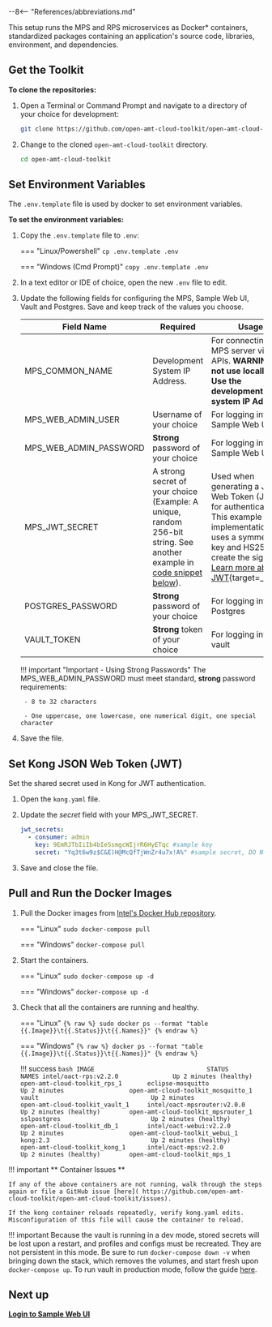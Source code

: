 --8<-- "References/abbreviations.md"

This setup runs the MPS and RPS microservices as Docker* containers, standardized packages containing an application's source code, libraries, environment, and dependencies. 

## Get the Toolkit

**To clone the repositories:**

1. Open a Terminal or Command Prompt and navigate to a directory of your choice for development:

    ``` bash
    git clone https://github.com/open-amt-cloud-toolkit/open-amt-cloud-toolkit --branch v{{ repoVersion.oamtct }} --recursive
    ```
  
2. Change to the cloned `open-amt-cloud-toolkit` directory.
    ``` bash
    cd open-amt-cloud-toolkit
    ```

## Set Environment Variables  

The  `.env.template` file is used by docker to set environment variables.

**To set the environment variables:**

1. Copy the `.env.template` file to `.env`:

    === "Linux/Powershell"
        ```
        cp .env.template .env
        ```
    
    === "Windows (Cmd Prompt)"
        ```
        copy .env.template .env
        ```

2. In a text editor or IDE of choice, open the new `.env` file to edit.

3. Update the following fields for configuring the MPS, Sample Web UI, Vault and Postgres. Save and keep track of the values you choose.

    | Field Name | Required | Usage |
    | -------------          | ------------------ | ------------ |
    | MPS_COMMON_NAME        | Development System IP Address. | For connecting to MPS server via UI or APIs. **WARNING: Do not use localhost. Use the development system IP Address.**|
    | MPS_WEB_ADMIN_USER     | Username of your choice            | For logging into the Sample Web UI |
    | MPS_WEB_ADMIN_PASSWORD | **Strong** password of your choice | For logging into the Sample Web UI |
    | MPS_JWT_SECRET         | A strong secret of your choice (Example: A unique, random 256-bit string. See another example in [code snippet below](./#set-kong-json-web-token-jwt)).    | Used when generating a JSON Web Token (JWT) for authentication. This example implementation uses a symmetrical key and HS256 to create the signature. [Learn more about JWT](https://jwt.io/introduction){target=_blank}.|
    | POSTGRES_PASSWORD      | **Strong** password of your choice | For logging into the Postgres |
    | VAULT_TOKEN            | **Strong** token of your choice    | For logging into the vault |

    !!! important "Important - Using Strong Passwords"
        The MPS_WEB_ADMIN_PASSWORD must meet standard, **strong** password requirements:

        - 8 to 32 characters

        - One uppercase, one lowercase, one numerical digit, one special character

4. Save the file.

## Set Kong JSON Web Token (JWT)

Set the shared secret used in Kong for JWT authentication.

1. Open the `kong.yaml` file.

2. Update the *secret* field with your MPS_JWT_SECRET.

    ``` yaml hl_lines="4"
    jwt_secrets:
      - consumer: admin
        key: 9EmRJTbIiIb4bIeSsmgcWIjrR6HyETqc #sample key
        secret: "Yq3t6w9z$C&E)H@McQfTjWnZr4u7x!A%" #sample secret, DO NOT use for production
    ```

3. Save and close the file.


## <a name="Builddockerimages"></a>Pull and Run the Docker Images

1. Pull the Docker images from [Intel's Docker Hub repository](https://hub.docker.com/search?q=oact&type=image).

    === "Linux"
        ```
        sudo docker-compose pull
        ```
    
    === "Windows"
        ```
        docker-compose pull
        ```

2.  Start the containers.
    
    === "Linux"
        ```
        sudo docker-compose up -d
        ```
    
    === "Windows"
        ```
        docker-compose up -d
        ```

3. Check that all the containers are running and healthy.

    === "Linux"
        ```
        {% raw %}
        sudo docker ps --format "table {{.Image}}\t{{.Status}}\t{{.Names}}"
        {% endraw %}
        ```
    
    === "Windows"
        ```
        {% raw %}
        docker ps --format "table {{.Image}}\t{{.Status}}\t{{.Names}}"
        {% endraw %}
        ```
    
    !!! success
        ``` bash
        IMAGE                               STATUS                        NAMES
        intel/oact-rps:v2.2.0               Up 2 minutes (healthy)        open-amt-cloud-toolkit_rps_1      
        eclipse-mosquitto                   Up 2 minutes                  open-amt-cloud-toolkit_mosquitto_1
        vault                               Up 2 minutes                  open-amt-cloud-toolkit_vault_1    
        intel/oact-mpsrouter:v2.0.0         Up 2 minutes (healthy)        open-amt-cloud-toolkit_mpsrouter_1
        sslpostgres                         Up 2 minutes (healthy)        open-amt-cloud-toolkit_db_1       
        intel/oact-webui:v2.2.0             Up 2 minutes                  open-amt-cloud-toolkit_webui_1    
        kong:2.3                            Up 2 minutes (healthy)        open-amt-cloud-toolkit_kong_1     
        intel/oact-mps:v2.2.0               Up 2 minutes (healthy)        open-amt-cloud-toolkit_mps_1
        ```

  
!!! important 
    ** Container Issues **

    If any of the above containers are not running, walk through the steps again or file a GitHub issue [here]( https://github.com/open-amt-cloud-toolkit/open-amt-cloud-toolkit/issues).

    If the kong container reloads repeatedly, verify kong.yaml edits. Misconfiguration of this file will cause the container to reload.

!!! important
    Because the vault is running in a dev mode, stored secrets will be lost upon a restart, and profiles and configs must be recreated. They are not persistent in this mode. Be sure to run `docker-compose down -v` when bringing down the stack, which removes the volumes, and start fresh upon `docker-compose up`.  To run vault in production mode, follow the guide [here](../Reference/productionVault.md).

    

## Next up
[**Login to Sample Web UI**](../GetStarted/loginToUI.md)
